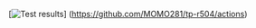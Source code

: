 [![Test results](https://github.com/MOMO281/tp-r504/actions/workflows/pytest.yml/badge.svg)]
(https://github.com/MOMO281/tp-r504/actions)
